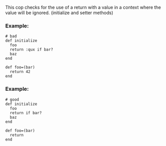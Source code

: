 This cop checks for the use of a return with a value in a context
where the value will be ignored. (initialize and setter methods)

### Example:

    # bad
    def initialize
      foo
      return :qux if bar?
      baz
    end

    def foo=(bar)
      return 42
    end

### Example:

    # good
    def initialize
      foo
      return if bar?
      baz
    end

    def foo=(bar)
      return
    end